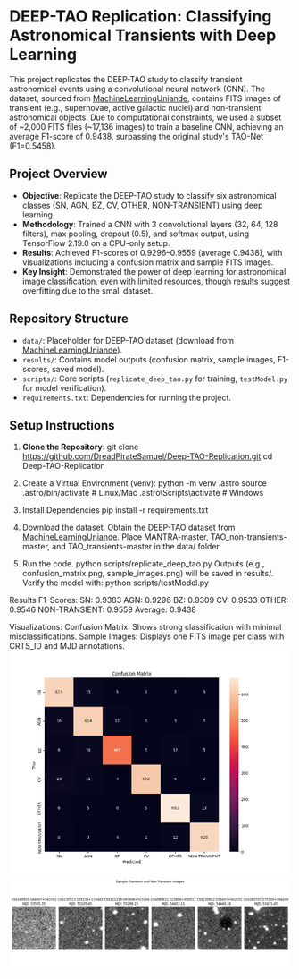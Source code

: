 # DEEP-TAO Replication: Classifying Astronomical Transients with Deep Learning

This project replicates the DEEP-TAO study [](https://arxiv.org/pdf/2503.16714) to classify transient astronomical events using a convolutional neural network (CNN). The dataset, sourced from [MachineLearningUniande](https://github.com/MachineLearningUniandes), contains FITS images of transient (e.g., supernovae, active galactic nuclei) and non-transient astronomical objects. Due to computational constraints, we used a subset of ~2,000 FITS files (~17,136 images) to train a baseline CNN, achieving an average F1-score of 0.9438, surpassing the original study's TAO-Net (F1=0.5458).

## Project Overview
- **Objective**: Replicate the DEEP-TAO study to classify six astronomical classes (SN, AGN, BZ, CV, OTHER, NON-TRANSIENT) using deep learning.
- **Methodology**: Trained a CNN with 3 convolutional layers (32, 64, 128 filters), max pooling, dropout (0.5), and softmax output, using TensorFlow 2.19.0 on a CPU-only setup.
- **Results**: Achieved F1-scores of 0.9296–0.9559 (average 0.9438), with visualizations including a confusion matrix and sample FITS images.
- **Key Insight**: Demonstrated the power of deep learning for astronomical image classification, even with limited resources, though results suggest overfitting due to the small dataset.

## Repository Structure
- `data/`: Placeholder for DEEP-TAO dataset (download from [MachineLearningUniande](https://github.com/MachineLearningUniandes)).
- `results/`: Contains model outputs (confusion matrix, sample images, F1-scores, saved model).
- `scripts/`: Core scripts (`replicate_deep_tao.py` for training, `testModel.py` for model verification).
- `requirements.txt`: Dependencies for running the project.

## Setup Instructions
1. **Clone the Repository**:
   git clone https://github.com/DreadPirateSamuel/Deep-TAO-Replication.git
   cd Deep-TAO-Replication

2. Create a Virtual Environment (venv):
   python -m venv .astro
   source .astro/bin/activate  # Linux/Mac
   .astro\Scripts\activate     # Windows

3. Install Dependencies
pip install -r requirements.txt

4. Download the dataset. Obtain the DEEP-TAO dataset from [MachineLearningUniande](https://github.com/MachineLearningUniandes). Place MANTRA-master, TAO_non-transients-master, and TAO_transients-master in the data/ folder.

5. Run the code.
python scripts/replicate_deep_tao.py
Outputs (e.g., confusion_matrix.png, sample_images.png) will be saved in results/. Verify the model with:
python scripts/testModel.py

Results
F1-Scores:
SN: 0.9383
AGN: 0.9296
BZ: 0.9309
CV: 0.9533
OTHER: 0.9546
NON-TRANSIENT: 0.9559
Average: 0.9438


Visualizations:
Confusion Matrix: Shows strong classification with minimal misclassifications.
Sample Images: Displays one FITS image per class with CRTS_ID and MJD annotations.
<img src="results/confusion_matrix.png" alt="Confusion Matrix">
<img src="results/sample_images.png" alt="Sample Images">

